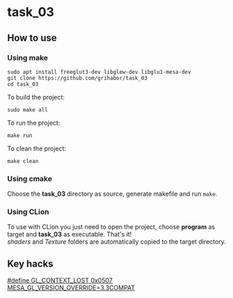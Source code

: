 # task_03

## How to use
### Using make
```
sudo apt install freeglut3-dev libglew-dev libglu1-mesa-dev  
git clone https://github.com/grihabor/task_03
cd task_03
```
To build the project:
```
sudo make all
```
To run the project:
```
make run
```
To clean the project:
```
make clean
```
### Using cmake
Choose the __task_03__ directory as source, generate makefile and run ```make```.

### Using CLion
To use with CLion you just need to open the project, choose __program__ as target and __task_03__ as executable. That's it!  
*shaders* and *Texture* folders are automatically copied to the target directory.

## Key hacks
[#define GL_CONTEXT_LOST 0x0507](https://github.com/grihabor/task_03/commit/7be0889be71614f861087246417cb86e90c3f4b2)  
[MESA_GL_VERSION_OVERRIDE=3.3COMPAT](https://github.com/grihabor/task_03/commit/7649a49026f82039be95898c165f5635f840b81e)  
